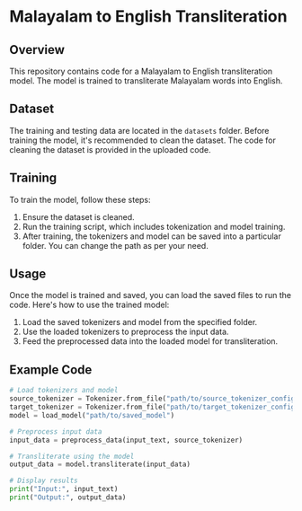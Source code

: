 # Malayalam to English Transliteration

## Overview

This repository contains code for a Malayalam to English transliteration model. The model is trained to transliterate Malayalam words into English.

## Dataset

The training and testing data are located in the `datasets` folder. Before training the model, it's recommended to clean the dataset. The code for cleaning the dataset is provided in the uploaded code.

## Training

To train the model, follow these steps:

1. Ensure the dataset is cleaned.
2. Run the training script, which includes tokenization and model training.
3. After training, the tokenizers and model can be saved into a particular folder. You can change the path as per your need.

## Usage

Once the model is trained and saved, you can load the saved files to run the code. Here's how to use the trained model:

1. Load the saved tokenizers and model from the specified folder.
2. Use the loaded tokenizers to preprocess the input data.
3. Feed the preprocessed data into the loaded model for transliteration.

## Example Code

```python
# Load tokenizers and model
source_tokenizer = Tokenizer.from_file("path/to/source_tokenizer_config.json")
target_tokenizer = Tokenizer.from_file("path/to/target_tokenizer_config.json")
model = load_model("path/to/saved_model")

# Preprocess input data
input_data = preprocess_data(input_text, source_tokenizer)

# Transliterate using the model
output_data = model.transliterate(input_data)

# Display results
print("Input:", input_text)
print("Output:", output_data)
